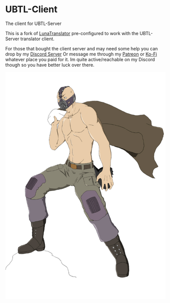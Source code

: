 # UBTL-Client
The client for UBTL-Server

This is a fork of [LunaTranslator](https://github.com/HIllya51/LunaTranslator) pre-configured to work with the UBTL-Server translator client.

For those that bought the client server and may need some help you can drop by my [Discord Server](https://discord.nexus34.xyz/)
Or message me through my [Patreon](https://donate.nexus34.xyz/) or [Ko-Fi](https://ko-fi.com/unclebanetl) whatever place you paid for it.
Im quite active/reachable on my Discord though so you have better luck over there.

![img](https://github.com/UBTL/UBTL-Client/blob/e38c769fd50a621976e42b4156706162d7d11b01/7d2973c195ec4fdf75bba55670a9fede.jpg) 
